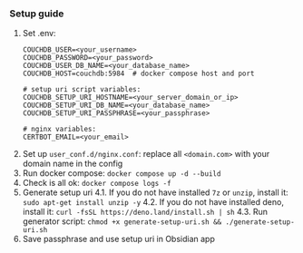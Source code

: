 ### Setup guide
1. Set .env:
    ```dotenv
    COUCHDB_USER=<your_username>
    COUCHDB_PASSWORD=<your_password>
    COUCHDB_USER_DB_NAME=<your_database_name>
    COUCHDB_HOST=couchdb:5984  # docker compose host and port

    # setup uri script variables:
    COUCHDB_SETUP_URI_HOSTNAME=<your_server_domain_or_ip>
    COUCHDB_SETUP_URI_DB_NAME=<your_database_name>
    COUCHDB_SETUP_URI_PASSPHRASE=<your_passphrase>

    # nginx variables:
    CERTBOT_EMAIL=<your_email>
    ```
2. Set up `user_conf.d/nginx.conf`: replace all `<domain.com>` with your domain name in the config
3. Run docker compose: `docker compose up -d --build`
4. Check is all ok: `docker compose logs -f`
5. Generate setup uri
    4.1. If you do not have installed `7z` or `unzip`, install it: `sudo apt-get install unzip -y`
    4.2. If you do not have installed deno, install it: `curl -fsSL https://deno.land/install.sh | sh`
    4.3. Run generator script: `chmod +x generate-setup-uri.sh && ./generate-setup-uri.sh`
6. Save passphrase and use setup uri in Obsidian app
